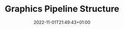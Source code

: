 ---
title: "Graphics Pipeline Structure"
date: 2022-11-01T21:49:43+01:00
draft: false
weight: 30
---
